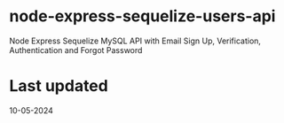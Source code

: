 # node-express-sequelize-users-api

Node Express Sequelize MySQL API with Email Sign Up, Verification, Authentication and Forgot Password

# Last updated

10-05-2024